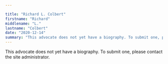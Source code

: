 ```yaml
---

title: "Richard L. Colbert"
firstname: "Richard"
middlename: "L."
lastname: "Colbert"
date: "2020-12-14"
summary: "This advocate does not yet have a biography. To submit one, please contact the site administrator."
---
```

This advocate does not yet have a biography. To submit one, please contact the site administrator.

